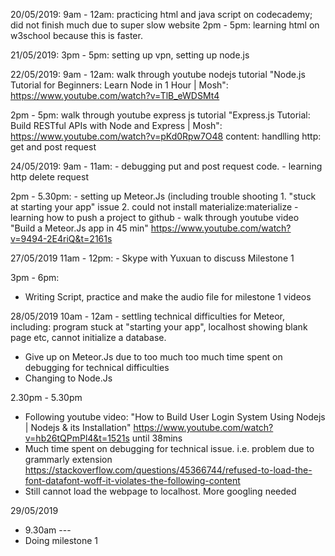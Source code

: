 20/05/2019: 
    9am - 12am: practicing html and java script on codecademy; did not finish much due to super slow website
    2pm - 5pm: learning html on w3school because this is faster.

21/05/2019: 
    3pm - 5pm: setting up vpn, setting up node.js

22/05/2019:
    9am - 12am: walk through youtube nodejs tutorial "Node.js Tutorial for Beginners: Learn Node in 1 Hour | Mosh": https://www.youtube.com/watch?v=TlB_eWDSMt4

   2pm - 5pm: walk through youtube express js tutorial "Express.js Tutorial: Build RESTful APIs with Node and Express | Mosh": https://www.youtube.com/watch?v=pKd0Rpw7O48
   content: handlling http: get and post request
   
24/05/2019:
    9am - 11am:
    - debugging put and post request code.
    - learning http delete request
    
   2pm - 5.30pm:
    - setting up Meteor.Js (including trouble shooting 
        1. "stuck at starting your app" issue
        2. could not install materialize:materialize
    - learning how to push a project to github
    - walk through youtube video "Build a Meteor.Js app in 45 min" https://www.youtube.com/watch?v=9494-2E4riQ&t=2161s
    
27/05/2019
    11am - 12pm:
    - Skype with Yuxuan to discuss Milestone 1
    
   3pm - 6pm:
   - Writing Script, practice and make the audio file for milestone 1 videos
   
28/05/2019
    10am - 12am
    - settling technical difficulties for Meteor, including: program stuck at "starting your app", localhost showing blank page etc, cannot initialize a database.
   - Give up on Meteor.Js due to too much too much time spent on debugging for technical difficulties
   - Changing to Node.Js
   
   2.30pm - 5.30pm
   - Following youtube video: "How to Build User Login System Using Nodejs | Nodejs & its Installation" https://www.youtube.com/watch?v=hb26tQPmPl4&t=1521s  until 38mins
  - Much time spent on debugging for technical issue. i.e. problem due to grammarly extension https://stackoverflow.com/questions/45366744/refused-to-load-the-font-datafont-woff-it-violates-the-following-content
  - Still cannot load the webpage to localhost. More googling needed
  
 29/05/2019
 - 9.30am ---
 - Doing milestone 1
